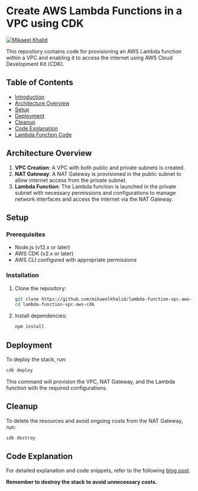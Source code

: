 # Create AWS Lambda Functions in a VPC using CDK

[![Mikaeel Khalid](https://badgen.now.sh/badge/by/mikaeelkhalid/purple)](https://github.com/mikaeelkhalid)

This repository contains code for provisioning an AWS Lambda function within a VPC and enabling it to access the internet using AWS Cloud Development Kit (CDK).

## Table of Contents

- [Introduction](#introduction)
- [Architecture Overview](#architecture-overview)
- [Setup](#setup)
- [Deployment](#deployment)
- [Cleanup](#cleanup)
- [Code Explanation](#code-explanation)
- [Lambda Function Code](#lambda-function-code)

## Architecture Overview

1. **VPC Creation**: A VPC with both public and private subnets is created.
2. **NAT Gateway**: A NAT Gateway is provisioned in the public subnet to allow internet access from the private subnet.
3. **Lambda Function**: The Lambda function is launched in the private subnet with necessary permissions and configurations to manage network interfaces and access the internet via the NAT Gateway.

## Setup

### Prerequisites

- Node.js (v12.x or later)
- AWS CDK (v2.x or later)
- AWS CLI configured with appropriate permissions

### Installation

1. Clone the repository:
   ```bash
   git clone https://github.com/mikaeelkhalid/lambda-function-vpc-aws-cdk.git
   cd lambda-function-vpc-aws-cdk
   ```

2. Install dependencies:
   ```bash
   npm install
   ```

## Deployment

To deploy the stack, run:

```bash
cdk deploy
```

This command will provision the VPC, NAT Gateway, and the Lambda function with the required configurations.

## Cleanup

To delete the resources and avoid ongoing costs from the NAT Gateway, run:

```bash
cdk destroy
```

## Code Explanation

For detailed explanation and code snippets, refer to the following [blog post](https://blog.mikaeels.com/provisioning-a-lambda-function-in-a-vpc-using-aws-cdk).

**Remember to destroy the stack to avoid unnecessary costs.**

